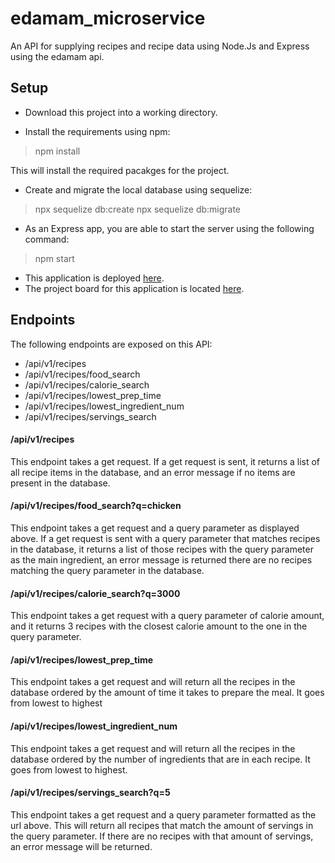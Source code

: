 # edamam_microservice

An API for supplying recipes and recipe data using Node.Js and Express using the edamam api.

## Setup

* Download this project into a working directory.

* Install the requirements using npm:
> npm install

  This will install the required pacakges for the project.

* Create and migrate the local database using sequelize:
> npx sequelize db:create
> npx sequelize db:migrate

* As an Express app, you are able to start the server using the following command:

> npm start

* This application is deployed [here](https://dashboard.heroku.com/apps/sheltered-fortress-37448).
* The project board for this application is located [here](https://github.com/davehardy632/quantified_self/projects/1).

## Endpoints


The following endpoints are exposed on this API:

* /api/v1/recipes
* /api/v1/recipes/food_search
* /api/v1/recipes/calorie_search
* /api/v1/recipes/lowest_prep_time
* /api/v1/recipes/lowest_ingredient_num
* /api/v1/recipes/servings_search

#### /api/v1/recipes
This endpoint takes a get request. If a get request is sent, it returns a list of all recipe items in the database, and an error message if no items are present in the database.

#### /api/v1/recipes/food_search?q=chicken
This endpoint takes a get request and a query parameter as displayed above. If a get request is sent with a query parameter that matches recipes in the database, it returns a list of those recipes with the query parameter as the main ingredient, an error message is returned there are no recipes matching the query parameter in the database.

#### /api/v1/recipes/calorie_search?q=3000
This endpoint takes a get request with a query parameter of calorie amount, and it returns 3 recipes with the closest calorie amount to the one in the query parameter.

#### /api/v1/recipes/lowest_prep_time
This endpoint takes a get request and will return all the recipes in the database ordered by the amount of time it takes to prepare the meal. It goes from lowest to highest

#### /api/v1/recipes/lowest_ingredient_num
This endpoint takes a get request and will return all the recipes in the database ordered by the number of ingredients that are in each recipe. It goes from lowest to highest.

#### /api/v1/recipes/servings_search?q=5
This endpoint takes a get request and a query parameter formatted as the url above. This will return all recipes that match the amount of servings in the query parameter. If there are no recipes with that amount of servings, an error message will be returned.
